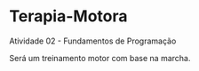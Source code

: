 # Terapia-Motora
Atividade 02 - Fundamentos de Programação

Será um treinamento motor com base na marcha.
